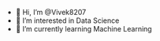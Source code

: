 - 👋 Hi, I’m @Vivek8207
- 👀 I’m interested in Data Science
- 🌱 I’m currently learning Machine Learning

<!---
Vivek8207/Vivek8207 is a ✨ special ✨ repository because its `README.md` (this file) appears on your GitHub profile.
You can click the Preview link to take a look at your changes.
--->
